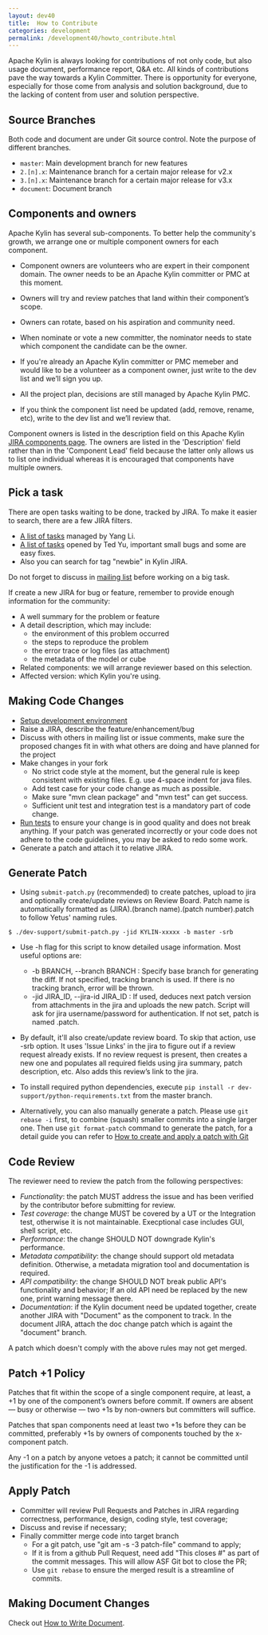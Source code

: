 ```yaml
---
layout: dev40
title:  How to Contribute
categories: development
permalink: /development40/howto_contribute.html
---
```


Apache Kylin is always looking for contributions of not only code, but also usage document, performance report, Q&A etc. All kinds of contributions pave the way towards a Kylin Committer. There is opportunity for everyone, especially for those come from analysis and solution background, due to the lacking of content from user and solution perspective.


## Source Branches
Both code and document are under Git source control. Note the purpose of different branches.

* `master`: Main development branch for new features
* `2.[n].x`: Maintenance branch for a certain major release for v2.x
* `3.[n].x`: Maintenance branch for a certain major release for v3.x
* `document`: Document branch

## Components and owners
Apache Kylin has several sub-components. To better help the community's growth, we arrange one or multiple component owners for each component. 

- Component owners are volunteers who are expert in their component domain. The owner needs to be an Apache Kylin committer or PMC at this moment. 

- Owners will try and review patches that land within their component’s scope.

- Owners can rotate, based on his aspiration and community need.

- When nominate or vote a new committer, the nominator needs to state which component the candidate can be the owner.

- If you're already an Apache Kylin committer or PMC memeber and would like to be a volunteer as a component owner, just write to the dev list and we’ll sign you up. 

- All the project plan, decisions are still managed by Apache Kylin PMC.

- If you think the component list need be updated (add, remove, rename, etc), write to the dev list and we’ll review that.

Component owners is listed in the description field on this Apache Kylin [JIRA components page](https://issues.apache.org/jira/projects/KYLIN?selectedItem=com.atlassian.jira.jira-projects-plugin:components-page). The owners are listed in the 'Description' field rather than in the 'Component Lead' field because the latter only allows us to list one individual whereas it is encouraged that components have multiple owners.

## Pick a task
There are open tasks waiting to be done, tracked by JIRA. To make it easier to search, there are a few JIRA filters.

* [A list of tasks](https://issues.apache.org/jira/issues/?filter=12339895) managed by Yang Li.
* [A list of tasks](https://issues.apache.org/jira/issues/?filter=12341496) opened by Ted Yu, important small bugs and some are easy fixes.
* Also you can search for tag "newbie" in Kylin JIRA.

Do not forget to discuss in [mailing list](/community/index.html) before working on a big task.

If create a new JIRA for bug or feature, remember to provide enough information for the community:

* A well summary for the problem or feature
* A detail description, which may include:
	- the environment of this problem occurred 
	- the steps to reproduce the problem
	- the error trace or log files (as attachment)
	- the metadata of the model or cube
* Related components: we will arrange reviewer based on this selection.
* Affected version: which Kylin you're using.

## Making Code Changes
* [Setup development environment](/development40/dev_env.html)
* Raise a JIRA, describe the feature/enhancement/bug
* Discuss with others in mailing list or issue comments, make sure the proposed changes fit in with what others are doing and have planned for the project
* Make changes in your fork
	* No strict code style at the moment, but the general rule is keep consistent with existing files. E.g. use 4-space indent for java files.
	* Add test case for your code change as much as possible.
	* Make sure "mvn clean package" and "mvn test" can get success.
	* Sufficient unit test and integration test is a mandatory part of code change. 
* [Run tests](/development40/howto_test.html) to ensure your change is in good quality and does not break anything. If your patch was generated incorrectly or your code does not adhere to the code guidelines, you may be asked to redo some work.
* Generate a patch and attach it to relative JIRA.

## Generate Patch
* Using `submit-patch.py` (recommended) to create patches, upload to jira and optionally create/update reviews on Review Board. Patch name is automatically formatted as (JIRA).(branch name).(patch number).patch to follow Yetus' naming rules. 

```
$ ./dev-support/submit-patch.py -jid KYLIN-xxxxx -b master -srb
```

* Use -h flag for this script to know detailed usage information. Most useful options are:
	* -b BRANCH, --branch BRANCH : Specify base branch for generating the diff. If not specified, tracking branch is used. If there is no tracking branch, error will be thrown.
	* -jid JIRA_ID, --jira-id JIRA_ID : If used, deduces next patch version from attachments in the jira and uploads the new patch. Script will ask for jira username/password for authentication. If not set, patch is named <branch>.patch.
* By default, it'll also create/update review board. To skip that action, use -srb option. It uses 'Issue Links' in the jira to figure out if a review request already exists. If no review request is present, then creates a new one and populates all required fields using jira summary, patch description, etc. Also adds this review’s link to the jira.
* To install required python dependencies, execute `pip install -r dev-support/python-requirements.txt` from the master branch.

* Alternatively, you can also manually generate a patch. Please use `git rebase -i` first, to combine (squash) smaller commits into a single larger one. Then use `git format-patch` command to generate the patch, for a detail guide you can refer to [How to create and apply a patch with Git](https://ariejan.net/2009/10/26/how-to-create-and-apply-a-patch-with-git/)

## Code Review
The reviewer need to review the patch from the following perspectives:

* _Functionality_: the patch MUST address the issue and has been verified by the contributor before submitting for review.
* _Test coverage_: the change MUST be covered by a UT or the Integration test, otherwise it is not maintainable. Execptional case includes GUI, shell script, etc.
* _Performance_: the change SHOULD NOT downgrade Kylin's performance.
* _Metadata compatibility_: the change should support old metadata definition. Otherwise, a metadata migration tool and documentation is required.
* _API compatibility_: the change SHOULD NOT break public API's functionality and behavior; If an old API need be replaced by the new one, print warning message there.
* _Documentation_: if the Kylin document need be updated together, create another JIRA with "Document" as the component to track. In the document JIRA, attach the doc change patch which is againt the "document" branch.

A patch which doesn't comply with the above rules may not get merged.

## Patch +1 Policy

Patches that fit within the scope of a single component require, at least, a +1 by one of the component’s owners before commit. If owners are absent — busy or otherwise — two +1s by non-owners but committers will suffice.

Patches that span components need at least two +1s before they can be committed, preferably +1s by owners of components touched by the x-component patch.

Any -1 on a patch by anyone vetoes a patch; it cannot be committed until the justification for the -1 is addressed.


## Apply Patch
* Committer will review Pull Requests and Patches in JIRA regarding correctness, performance, design, coding style, test coverage;
* Discuss and revise if necessary;
* Finally committer merge code into target branch
	* For a git patch, use "git am -s -3 patch-file" command to apply;
	* If it is from a github Pull Request, need add "This closes #<PR NUMBER>" as part of the commit messages. This will allow ASF Git bot to close the PR;
	* Use `git rebase` to ensure the merged result is a streamline of commits.


## Making Document Changes
Check out [How to Write Document](/development40/howto_docs.html).

